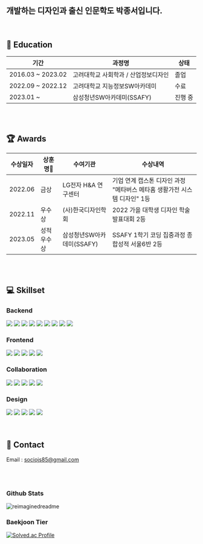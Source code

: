 ## 개발하는 디자인과 출신 인문학도 박종서입니다.

<br>

## 🏫 Education
| 기간 | 과정명 | 상태 |
|---|---|---|
| 2016.03 ~ 2023.02 | 고려대학교 사회학과 / 산업정보디자인 | 졸업 |
| 2022.09 ~ 2022.12 | 고려대학교 지능정보SW아카데미 | 수료 |
| 2023.01 ~ | 삼성청년SW아카데미(SSAFY) | 진행 중 |

<br>
<br>

## 🏆 Awards
수상일자 | 상훈명 | 수여기관 | 수상내역
---|---|---|---
| 2022.06 | 금상 | LG전자 H&A 연구센터 | 기업 연계 캡스톤 디자인 과정 "메타버스 메타홈 생활가전 시스템 디자인" 1등
| 2022.11 | 우수상 | (사)한국디자인학회 | 2022 가을 대학생 디자인 학술발표대회 2등
| 2023.05 | 성적우수상 | 삼성청년SW아카데미(SSAFY) | SSAFY 1학기 코딩 집중과정 종합성적 서울6반 2등

<br>
<br>

## 💻 Skillset

### Backend
<div>  
  <img src="https://img.shields.io/badge/Java-007396?style=flat-square&logo=Java&logoColor=white"/>
  <img src="https://img.shields.io/badge/Spring-6DB33F?style=flat-square&logo=Spring&logoColor=white"/>
  <img src="https://img.shields.io/badge/SpringBoot-6DB33F?style=flat-square&logo=SpringBoot&logoColor=white"/>
  <img src="https://img.shields.io/badge/Hibernate-59666C?style=flat-square&logo=hibernate&logoColor=white"/>
  <img src="https://img.shields.io/badge/Gradle-02303A?style=flat-square&logo=Gradle&logoColor=white"/>
  <img src="https://img.shields.io/badge/Tomcat-F8DC75?style=flat-square&logo=ApacheTomcat&logoColor=black"/>
  <img src="https://img.shields.io/badge/MySQL-4479A1?style=flat-square&logo=MySQL&logoColor=white"/>
  <img src="https://img.shields.io/badge/Eclipse-2C2255?style=flat-square&logo=EclipseIDE&logoColor=white"/>
  <img src="https://img.shields.io/badge/IntelliJ-000000?style=flat-square&logo=IntelliJIDEA&logoColor=white"/>
</div>

### Frontend
<div>
  <img src="https://img.shields.io/badge/HTML-E34F26?style=flat-square&logo=html5&logoColor=white"/>
  <img src="https://img.shields.io/badge/CSS-1572B6?style=flat-square&logo=css3&logoColor=white"/>
  <img src="https://img.shields.io/badge/Javascript-ffb13b?style=flat-square&logo=javascript&logoColor=black"/>
  <img src="https://img.shields.io/badge/VSCode-007ACC?style=flat-square&logo=VisualStudioCode&logoColor=white"/>
  <img src="https://img.shields.io/badge/Vue.js-4FC08D?style=flat-square&logo=vuedotjs&logoColor=white"/>
</div>

<!--
### DevOps
<div>
  <img src="https://img.shields.io/badge/NGINX-009639?style=flat-square&logo=NGINX&logoColor=white"/>
  <img src="https://img.shields.io/badge/Jenkins-D24939?style=flat-square&logo=Jenkins&logoColor=white"/>
  <img src="https://img.shields.io/badge/Docker-2496ED?style=flat-square&logo=Docker&logoColor=white"/>
  <img src="https://img.shields.io/badge/AWS-232F3E?style=flat-square&logo=AmazonAWS&logoColor=white"/>
</div>
-->

### Collaboration
<div>
  <img src="https://img.shields.io/badge/Figma-F24E1E?style=flat-square&logo=Figma&logoColor=white"/>
  <img src="https://img.shields.io/badge/Git-F05032?style=flat-square&logo=git&logoColor=white"/>
  <img src="https://img.shields.io/badge/Jira-0052CC?style=flat-square&logo=Jira&logoColor=white"/>
  <img src="https://img.shields.io/badge/Slack-4A154B?style=flat-square&logo=Slack&logoColor=white"/>
  <img src="https://img.shields.io/badge/Notion-000000?style=flat-square&logo=Notion&logoColor=white"/>
</div>

### Design
<div>
  <img src="https://img.shields.io/badge/Photoshop-31A8FF?style=flat-square&logo=adobephotoshop&logoColor=white"/>
  <img src="https://img.shields.io/badge/Illustrator-FF9A00?style=flat-square&logo=adobeillustrator&logoColor=white"/>
  <img src="https://img.shields.io/badge/Adobe XD-FF61F6?style=flat-square&logo=adobexd&logoColor=white"/>
  <img src="https://img.shields.io/badge/Protopie-FF6661?style=flat-square&logo=Protopie&logoColor=white"/>
  <img src="https://img.shields.io/badge/Rhinoceros-801010?style=flat-square&logo=rhinoceros&logoColor=white"/>
</div>


<br>
<br>

## 📲 Contact
Email : sociojs85@gmail.com

<br>
<br>

### Github Stats
<img src="https://myreadme.vercel.app/api/embed/belllead?panels=userstatistics,toprepositories,toplanguages,commitgraph" alt="reimaginedreadme" />


### Baekjoon Tier
[![Solved.ac Profile](http://mazassumnida.wtf/api/v2/generate_badge?boj=belllead)](https://solved.ac/belllead/)

<!--
![rt3310's github stats](https://github-readme-stats.vercel.app/api?username=belllead&show_icons=true&theme=merko)
![Metrics](https://metrics.lecoq.io/madushadhanushka?template=classic&base.header=0&gists=1&lines=1&config.timezone=America%2FToronto)
<img src="https://github-readme-stats.vercel.app/api/top-langs?username=madushadhanushka&show_icons=true&locale=en&layout=compact&theme=chartreuse-dark" alt="ovi" />
<img src="https://github-readme-streak-stats.herokuapp.com/?user=belllead&theme=tokyonight" alt="mystreak"/>
[![ReadMe Card](https://github-readme-stats.vercel.app/api/pin/?username=belllaed&repo=Portfolio-StimuSpot)](https://github.com/belllead/Portfolio-StimuSpot)
[![ReadMe Card](https://github-readme-stats.vercel.app/api/pin/?username=madushadhanushka&repo=simple-sqlite)](https://github.com/madushadhanushka/simple-sqlite)
-->

<!--
<table>
  <thead align="center">
    <tr border: none;>
      <td><b>📘 Project</b></td>
      <td><b>⭐ Stars</b></td>
      <td><b>🤝 Forks</b></td>
    </tr>
  </thead>
  <tbody>
    <tr>
      <td><a href="https://github.com/madushadhanushka/differ"><b>Differ</b></a></td>
      <td><img alt="Stars" src="https://img.shields.io/github/stars/madushadhanushka/differ?style=flat-square&labelColor=343b41"/></td>
      <td><img alt="Forks" src="https://img.shields.io/github/forks/madushadhanushka/differ?style=flat-square&labelColor=343b41"/></td>
    </tr>
    <tr>
      <td><a href="https://github.com/madushadhanushka/differ"><b>Simple SQLite</b></a></td>
      <td><img alt="Stars" src="https://img.shields.io/github/stars/madushadhanushka/simple-sqlite?style=flat-square&labelColor=343b41"/></td>
      <td><img alt="Forks" src="https://img.shields.io/github/forks/madushadhanushka/simple-sqlite?style=flat-square&labelColor=343b41"/></td>
    </tr>
  </tbody>
</table>
-->


<!--
**belllead/belllead** is a ✨ _special_ ✨ repository because its `README.md` (this file) appears on your GitHub profile.

Here are some ideas to get you started:

- 🔭 I’m currently working on ...
- 🌱 I’m currently learning ...
- 👯 I’m looking to collaborate on ...
- 🤔 I’m looking for help with ...
- 💬 Ask me about ...
- 📫 How to reach me: ...
- 😄 Pronouns: ...
- ⚡ Fun fact: ...
-->
